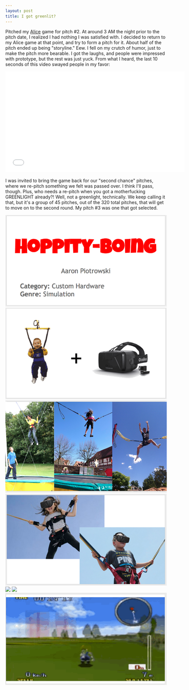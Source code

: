 ```yaml
---
layout: post
title: I got greenlit?
---
```


Pitched my <a href="https://rawgit.com/apiotrow/Alice/master/Assets/Executables/Alice1.2/Alice1.2.html">Alice</a> game for pitch #2. At around 3 AM the night prior to the pitch date, I realized I had nothing I was satisfied with. I decided to return to my Alice game at that point, and try to form a pitch for it. About half of the pitch ended up being "storyline." Eew. I fell on my crutch of humor, just to make the pitch more bearable. I got the laughs, and people were impressed with prototype, but the rest was just yuck. From what I heard, the last 10 seconds of this video swayed people in my favor:

<center>
<iframe width="560" height="315" src="//www.youtube.com/embed/bRmQwudye6M" frameborder="0" allowfullscreen></iframe>
</center>

I was invited to bring the game back for our "second chance" pitches, where we re-pitch something we felt was passed over. I think I'll pass, though. Plus, who needs a re-pitch when you got a motherfucking GREENLIGHT already?! Well, not a greenlight, technically. We keep calling it that, but it's a group of 45 pitches, out of the 320 total pitches, that will get to move on to the second round. My pitch #3 was one that got selected.

<img src="/assets/2014-11-09/06.png">
<img src="/assets/2014-11-09/07.gif">
<img src="/assets/2014-11-09/08.png">
<img src="/assets/2014-11-09/11.png">
<img src="/assets/2014-11-09/19.gif">

<img src="/assets/2014-11-09/09.gif">
<img src="/assets/2014-11-09/10.gif">

